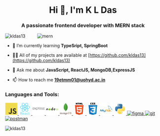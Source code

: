<h1 align="center">Hi 👋, I'm K L Das</h1>
<h3 align="center">A passionate frontend developer with MERN stack</h3>
<img src="https://miro.medium.com/proxy/0*hU4zJiyVwWcM0L-w.webp" alt="mern" align="right" width="400">

<p align="left"> <img src="https://komarev.com/ghpvc/?username=kldas13&label=Profile%20views&color=0e75b6&style=flat" alt="kldas13" /> </p>

- 🌱 I’m currently learning **TypeSript, SpringBoot**

- 👨‍💻 All of my projects are available at [https://github.com/kldas13](https://github.com/kldas13)

- 💬 Ask me about **JavaScript, ReactJS, MongoDB,ExpressJS**

- 📫 How to reach me **19etmm01@uohyd.ac.in**

<p align="left">
</p>

<h3 align="left">Languages and Tools:</h3>
    <p align="left">
        <a href="https://developer.mozilla.org/en-US/docs/Web/JavaScript" target="_blank" rel="noreferrer">
            <img src="https://raw.githubusercontent.com/devicons/devicon/master/icons/javascript/javascript-original.svg"
                alt="javascript" width="40" height="40" />
        </a>
        <a href="https://reactjs.org/" target="_blank" rel="noreferrer">
            <img src="https://raw.githubusercontent.com/devicons/devicon/master/icons/react/react-original-wordmark.svg"
                alt="react" width="40" height="40" />
        </a>
        <a href="https://expressjs.com" target="_blank" rel="noreferrer" >
            <img style="background-color: white" src="https://raw.githubusercontent.com/devicons/devicon/master/icons/express/express-original-wordmark.svg"
                alt="express" width="40" height="40" />
        </a>
        <a href="https://nodejs.org" target="_blank" rel="noreferrer">
            <img style="background-color: white" src="https://raw.githubusercontent.com/devicons/devicon/master/icons/nodejs/nodejs-original-wordmark.svg"
                alt="nodejs" width="40" height="40" />
        </a>
        <a href="https://www.mongodb.com/" target="_blank" rel="noreferrer">
            <img style="background-color: white" src="https://raw.githubusercontent.com/devicons/devicon/master/icons/mongodb/mongodb-original-wordmark.svg"
                alt="mongodb" width="40" height="40" />
        </a>
        <a href="https://www.w3.org/html/" target="_blank" rel="noreferrer">
            <img src="https://raw.githubusercontent.com/devicons/devicon/master/icons/html5/html5-original-wordmark.svg"
                alt="html5" width="40" height="40" />
        </a>
        <a href="https://www.w3schools.com/css/" target="_blank" rel="noreferrer">
            <img src="https://raw.githubusercontent.com/devicons/devicon/master/icons/css3/css3-original-wordmark.svg"
                alt="css3" width="40" height="40" />
        </a>
        <a href="https://www.mysql.com/" target="_blank" rel="noreferrer">
            <img src="https://raw.githubusercontent.com/devicons/devicon/master/icons/mysql/mysql-original-wordmark.svg"
                alt="mysql" width="40" height="40" />
        </a>
        <a href="https://www.python.org" target="_blank" rel="noreferrer">
            <img src="https://raw.githubusercontent.com/devicons/devicon/master/icons/python/python-original.svg"
                alt="python" width="40" height="40" />
        </a>
        <a href="https://www.figma.com/" target="_blank" rel="noreferrer">
            <img src="https://www.vectorlogo.zone/logos/figma/figma-icon.svg" alt="figma" width="40" height="40" />
        </a>
        <a href="https://git-scm.com/" target="_blank" rel="noreferrer">
            <img src="https://www.vectorlogo.zone/logos/git-scm/git-scm-icon.svg" alt="git" width="40" height="40" />
        </a>
        <a href="https://postman.com" target="_blank" rel="noreferrer">
            <img src="https://www.vectorlogo.zone/logos/getpostman/getpostman-icon.svg" alt="postman" width="40"
                height="40" />
        </a>
    </p>
<p><img align="center" src="https://github-readme-stats.vercel.app/api/top-langs?username=kldas13&show_icons=true&locale=en&layout=compact" alt="kldas13" /></p>
